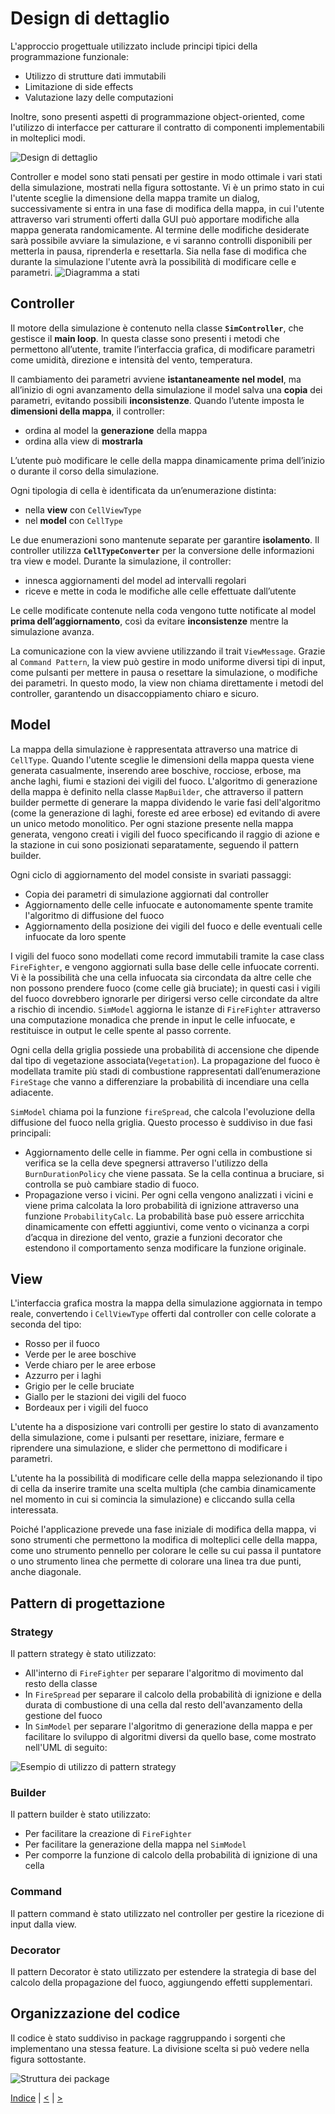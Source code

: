 # Design di dettaglio
L'approccio progettuale utilizzato include principi tipici della programmazione funzionale:
- Utilizzo di strutture dati immutabili 
- Limitazione di side effects
- Valutazione lazy delle computazioni

Inoltre, sono presenti aspetti di programmazione object-oriented, come l'utilizzo di interfacce per catturare il contratto di componenti implementabili in molteplici modi.

![Design di dettaglio](../img/detailed-design.png)

Controller e model sono stati pensati per gestire in modo ottimale i vari stati della simulazione, mostrati nella figura sottostante. Vi è un primo stato in cui l'utente sceglie la dimensione della mappa tramite un dialog, successivamente si entra in una fase di modifica della mappa, in cui l'utente attraverso vari strumenti offerti dalla GUI può apportare modifiche alla mappa generata randomicamente. Al termine delle modifiche desiderate sarà possibile avviare la simulazione, e vi saranno controlli disponibili per metterla in pausa, riprenderla e resettarla. Sia nella fase di modifica che durante la simulazione l'utente avrà la possibilità di modificare celle e parametri.
![Diagramma a stati](../img/state-diagram.png)


## Controller

Il motore della simulazione è contenuto nella classe **`SimController`**, che gestisce il **main loop**.
In questa classe sono presenti i metodi che permettono all’utente, tramite l’interfaccia grafica, di modificare parametri come umidità, direzione e intensità del vento, temperatura.

Il cambiamento dei parametri avviene **istantaneamente nel model**, ma all’inizio di ogni avanzamento della simulazione il model salva una **copia** dei parametri, evitando possibili **inconsistenze**.
Quando l’utente imposta le **dimensioni della mappa**, il controller:
- ordina al model la **generazione** della mappa
- ordina alla view di **mostrarla**

L’utente può modificare le celle della mappa dinamicamente prima dell’inizio o durante il corso della simulazione.

Ogni tipologia di cella è identificata da un’enumerazione distinta:
- nella **view** con `CellViewType`
- nel **model** con `CellType`

Le due enumerazioni sono mantenute separate per garantire **isolamento**.
Il controller utilizza **`CellTypeConverter`** per la conversione delle informazioni tra view e model. 
Durante la simulazione, il controller:
- innesca aggiornamenti del model ad intervalli regolari
- riceve e mette in coda le modifiche alle celle effettuate dall’utente

Le celle modificate contenute nella coda vengono tutte notificate al model **prima dell’aggiornamento**, così da evitare **inconsistenze** mentre la simulazione avanza.

La comunicazione con la view avviene utilizzando il trait `ViewMessage`.
Grazie al `Command Pattern`, la view può gestire in modo uniforme diversi tipi di input, come pulsanti per mettere in pausa o resettare la simulazione, o modifiche dei parametri.
In questo modo, la view non chiama direttamente i metodi del controller, garantendo un disaccoppiamento chiaro e sicuro.

## Model
La mappa della simulazione è rappresentata attraverso una matrice di `CellType`.
Quando l'utente sceglie le dimensioni della mappa questa viene generata casualmente, inserendo aree boschive, rocciose, erbose, ma anche laghi, fiumi e stazioni dei vigili del fuoco.
L'algoritmo di generazione della mappa è definito nella classe `MapBuilder`, che attraverso il pattern builder permette di generare la mappa dividendo le varie fasi dell'algoritmo (come la generazione di laghi, foreste ed aree erbose) ed evitando di avere un unico metodo monolitico. 
Per ogni stazione presente nella mappa generata, vengono creati i vigili del fuoco specificando il raggio di azione e la stazione in cui sono posizionati separatamente, seguendo il pattern builder.

Ogni ciclo di aggiornamento del model consiste in svariati passaggi:
- Copia dei parametri di simulazione aggiornati dal controller
- Aggiornamento delle celle infuocate e autonomamente spente tramite l'algoritmo di diffusione del fuoco
- Aggiornamento della posizione dei vigili del fuoco e delle eventuali celle infuocate da loro spente

I vigili del fuoco sono modellati come record immutabili tramite la case class `FireFighter`, e vengono aggiornati sulla base delle celle infuocate correnti.
Vi è la possibilità che una cella infuocata sia circondata da altre celle che non possono prendere fuoco (come celle già bruciate); in questi casi i vigili del fuoco dovrebbero ignorarle per dirigersi verso celle circondate da altre a rischio di incendio.
`SimModel` aggiorna le istanze di `FireFighter` attraverso una computazione monadica che prende in input le celle infuocate, e restituisce in output le celle spente al passo corrente.

Ogni cella della griglia possiede una probabilità di accensione che dipende dal tipo di vegetazione associata(`Vegetation`).
La propagazione del fuoco è modellata tramite più stadi di combustione rappresentati dall’enumerazione `FireStage` che vanno a differenziare la probabilità di incendiare una cella adiacente. 

`SimModel` chiama poi la funzione `fireSpread`, che calcola l'evoluzione della diffusione del fuoco nella griglia.
Questo processo è suddiviso in due fasi principali:
- Aggiornamento delle celle in fiamme. Per ogni cella in combustione si verifica se la cella deve spegnersi attraverso l'utilizzo della `BurnDurationPolicy` che viene passata. Se la cella continua a bruciare, si controlla se può cambiare stadio di fuoco.
- Propagazione verso i vicini. Per ogni cella vengono analizzati i vicini e viene prima calcolata la loro probabilità di ignizione attraverso una funzione `ProbabilityCalc`. La probabilità base può essere arricchita dinamicamente con effetti aggiuntivi, come vento o vicinanza a corpi d’acqua in direzione del vento, grazie a funzioni decorator che estendono il comportamento senza modificare la funzione originale.

## View
L'interfaccia grafica mostra la mappa della simulazione aggiornata in tempo reale, convertendo i `CellViewType` offerti dal controller con celle colorate a seconda del tipo:
- Rosso per il fuoco
- Verde per le aree boschive
- Verde chiaro per le aree erbose
- Azzurro per i laghi
- Grigio per le celle bruciate
- Giallo per le stazioni dei vigili del fuoco
- Bordeaux per i vigili del fuoco

L'utente ha a disposizione vari controlli per gestire lo stato di avanzamento della simulazione, come i pulsanti per resettare, iniziare, fermare e riprendere una simulazione, e slider che permettono di modificare i parametri.

L'utente ha la possibilità di modificare celle della mappa selezionando il tipo di cella da inserire tramite una scelta multipla (che cambia dinamicamente nel momento in cui si comincia la simulazione) e cliccando sulla cella interessata. 

Poiché l'applicazione prevede una fase iniziale di modifica della mappa, vi sono strumenti che permettono la modifica di molteplici celle della mappa, come uno strumento pennello per colorare le celle su cui passa il puntatore o uno strumento linea che permette di colorare una linea tra due punti, anche diagonale. 


## Pattern di progettazione

### Strategy
Il pattern strategy è stato utilizzato:
 - All'interno di `FireFighter` per separare l'algoritmo di movimento dal resto della classe
 - In `FireSpread` per separare il calcolo della probabilità di ignizione e della durata di combustione di una cella dal resto dell'avanzamento della gestione del fuoco
 - In `SimModel` per separare l'algoritmo di generazione della mappa e per facilitare lo sviluppo di algoritmi diversi da quello base, come mostrato nell'UML di seguito:

![Esempio di utilizzo di pattern strategy](../img/strategy.png)


### Builder
Il pattern builder è stato utilizzato:
 - Per facilitare la creazione di `FireFighter`
 - Per facilitare la generazione della mappa nel `SimModel`
 - Per comporre la funzione di calcolo della probabilità di ignizione di una cella

### Command
Il pattern command è stato utilizzato nel controller per gestire la ricezione di input dalla view.

### Decorator
Il pattern Decorator è stato utilizzato per estendere la strategia di base del calcolo della propagazione del fuoco, aggiungendo effetti supplementari.

## Organizzazione del codice
Il codice è stato suddiviso in package raggruppando i sorgenti che implementano una stessa feature. La divisione scelta si può vedere nella figura sottostante.

![Struttura dei package](../img/package-structure.png)

[Indice](../index.md) |
[<](../3-architecture/index.md) |
[>](../5-implementation/index.md)
